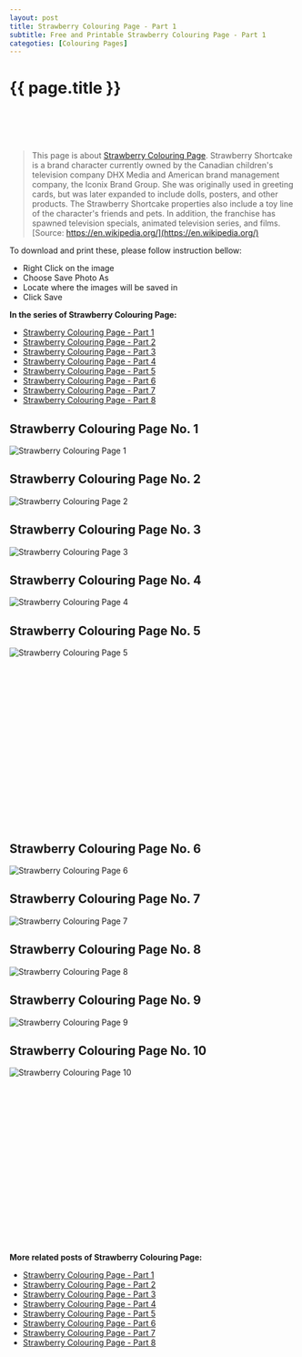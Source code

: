 ```yaml
---
layout: post
title: Strawberry Colouring Page - Part 1
subtitle: Free and Printable Strawberry Colouring Page - Part 1
categoties: [Colouring Pages]
---
```

{{ page.title }}
================
<script async src="//pagead2.googlesyndication.com/pagead/js/adsbygoogle.js"></script><!-- UnderTitleAds --> <ins class="adsbygoogle" style="display:inline-block;width:468px;height:60px" data-ad-client="ca-pub-6753140515841889" data-ad-slot="4010138290"></ins><script> (adsbygoogle = window.adsbygoogle || []).push({}); </script>

> This page is about [Strawberry Colouring Page](https://freecoloringpages.github.io/). Strawberry Shortcake is a brand character currently owned by the Canadian children's television company DHX Media and American brand management company, the Iconix Brand Group. She was originally used in greeting cards, but was later expanded to include dolls, posters, and other products. The Strawberry Shortcake properties also include a toy line of the character's friends and pets. In addition, the franchise has spawned television specials, animated television series, and films. [Source: https://en.wikipedia.org/](https://en.wikipedia.org/)

To download and print these, please follow instruction bellow:
* Right Click on the image 
* Choose Save Photo As 
* Locate where the images will be saved in 
* Click Save

**In the series of Strawberry Colouring Page:**

* [Strawberry Colouring Page - Part 1](https://freecoloringpages.github.io/2017/12/05/Strawberry-Colouring-Page-part-1.html)
* [Strawberry Colouring Page - Part 2](https://freecoloringpages.github.io/2017/12/05/Strawberry-Colouring-Page-part-2.html)
* [Strawberry Colouring Page - Part 3](https://freecoloringpages.github.io/2017/12/05/Strawberry-Colouring-Page-part-3.html)
* [Strawberry Colouring Page - Part 4](https://freecoloringpages.github.io/2017/12/05/Strawberry-Colouring-Page-part-4.html)
* [Strawberry Colouring Page - Part 5](https://freecoloringpages.github.io/2017/12/05/Strawberry-Colouring-Page-part-5.html)
* [Strawberry Colouring Page - Part 6](https://freecoloringpages.github.io/2017/12/05/Strawberry-Colouring-Page-part-6.html)
* [Strawberry Colouring Page - Part 7](https://freecoloringpages.github.io/2017/12/05/Strawberry-Colouring-Page-part-7.html)
* [Strawberry Colouring Page - Part 8](https://freecoloringpages.github.io/2017/12/05/Strawberry-Colouring-Page-part-8.html)

## Strawberry Colouring Page No. 1
![Strawberry Colouring Page 1](https://freecoloringpages.github.io/img3/Strawberry-Colouring-Page%20(1).jpg "Strawberry Colouring Page 1")

## Strawberry Colouring Page No. 2
![Strawberry Colouring Page 2](https://freecoloringpages.github.io/img3/Strawberry-Colouring-Page%20(2).jpg "Strawberry Colouring Page 2")

## Strawberry Colouring Page No. 3
![Strawberry Colouring Page 3](https://freecoloringpages.github.io/img3/Strawberry-Colouring-Page%20(3).jpg "Strawberry Colouring Page 3")

## Strawberry Colouring Page No. 4
![Strawberry Colouring Page 4](https://freecoloringpages.github.io/img3/Strawberry-Colouring-Page%20(4).jpg "Strawberry Colouring Page 4")

## Strawberry Colouring Page No. 5
![Strawberry Colouring Page 5](https://freecoloringpages.github.io/img3/Strawberry-Colouring-Page%20(5).jpg "Strawberry Colouring Page 5")

<script async src="//pagead2.googlesyndication.com/pagead/js/adsbygoogle.js"></script><!-- Texxtonly --><ins class="adsbygoogle" style="display:inline-block;width:336px;height:280px" data-ad-client="ca-pub-6753140515841889" data-ad-slot="3207852233"></ins><script>(adsbygoogle = window.adsbygoogle || []).push({}); </script>

## Strawberry Colouring Page No. 6
![Strawberry Colouring Page 6](https://freecoloringpages.github.io/img3/Strawberry-Colouring-Page%20(6).jpg "Strawberry Colouring Page 6")

## Strawberry Colouring Page No. 7
![Strawberry Colouring Page 7](https://freecoloringpages.github.io/img3/Strawberry-Colouring-Page%20(7).jpg "Strawberry Colouring Page 7")

## Strawberry Colouring Page No. 8
![Strawberry Colouring Page 8](https://freecoloringpages.github.io/img3/Strawberry-Colouring-Page%20(8).jpg "Strawberry Colouring Page 8")

## Strawberry Colouring Page No. 9
![Strawberry Colouring Page 9](https://freecoloringpages.github.io/img3/Strawberry-Colouring-Page%20(9).jpg "Strawberry Colouring Page 9")

## Strawberry Colouring Page No. 10
![Strawberry Colouring Page 10](https://freecoloringpages.github.io/img3/Strawberry-Colouring-Page%20(10).jpg "Strawberry Colouring Page 10")

<script async src="//pagead2.googlesyndication.com/pagead/js/adsbygoogle.js"></script><!-- Texxtonly --><ins class="adsbygoogle" style="display:inline-block;width:336px;height:280px" data-ad-client="ca-pub-6753140515841889" data-ad-slot="3207852233"></ins><script>(adsbygoogle = window.adsbygoogle || []).push({}); </script>

**More related posts of Strawberry Colouring Page:**

* [Strawberry Colouring Page - Part 1](https://freecoloringpages.github.io/2017/12/05/Strawberry-Colouring-Page-part-1.html)
* [Strawberry Colouring Page - Part 2](https://freecoloringpages.github.io/2017/12/05/Strawberry-Colouring-Page-part-2.html)
* [Strawberry Colouring Page - Part 3](https://freecoloringpages.github.io/2017/12/05/Strawberry-Colouring-Page-part-3.html)
* [Strawberry Colouring Page - Part 4](https://freecoloringpages.github.io/2017/12/05/Strawberry-Colouring-Page-part-4.html)
* [Strawberry Colouring Page - Part 5](https://freecoloringpages.github.io/2017/12/05/Strawberry-Colouring-Page-part-5.html)
* [Strawberry Colouring Page - Part 6](https://freecoloringpages.github.io/2017/12/05/Strawberry-Colouring-Page-part-6.html)
* [Strawberry Colouring Page - Part 7](https://freecoloringpages.github.io/2017/12/05/Strawberry-Colouring-Page-part-7.html)
* [Strawberry Colouring Page - Part 8](https://freecoloringpages.github.io/2017/12/05/Strawberry-Colouring-Page-part-8.html)

